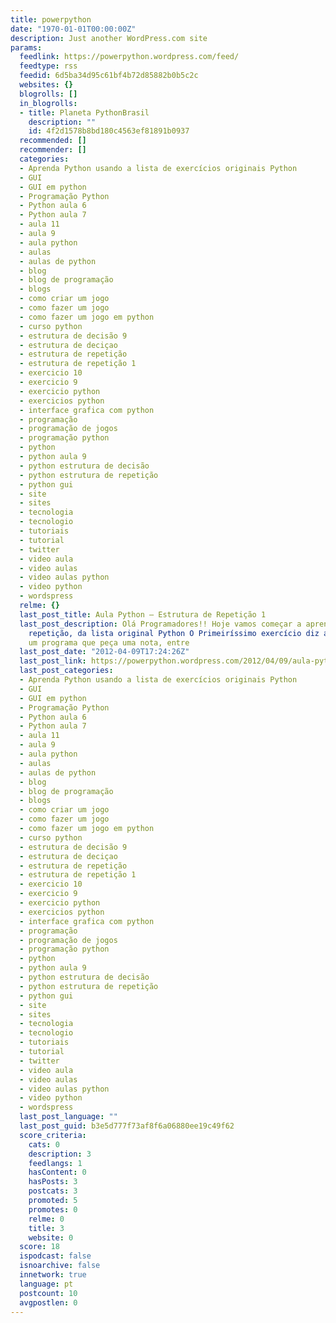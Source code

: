 ```yaml
---
title: powerpython
date: "1970-01-01T00:00:00Z"
description: Just another WordPress.com site
params:
  feedlink: https://powerpython.wordpress.com/feed/
  feedtype: rss
  feedid: 6d5ba34d95c61bf4b72d85882b0b5c2c
  websites: {}
  blogrolls: []
  in_blogrolls:
  - title: Planeta PythonBrasil
    description: ""
    id: 4f2d1578b8bd180c4563ef81891b0937
  recommended: []
  recommender: []
  categories:
  - Aprenda Python usando a lista de exercícios originais Python
  - GUI
  - GUI em python
  - Programação Python
  - Python aula 6
  - Python aula 7
  - aula 11
  - aula 9
  - aula python
  - aulas
  - aulas de python
  - blog
  - blog de programação
  - blogs
  - como criar um jogo
  - como fazer um jogo
  - como fazer um jogo em python
  - curso python
  - estrutura de decisão 9
  - estrutura de deciçao
  - estrutura de repetição
  - estrutura de repetição 1
  - exercicio 10
  - exercicio 9
  - exercicio python
  - exercicios python
  - interface grafica com python
  - programação
  - programação de jogos
  - programação python
  - python
  - python aula 9
  - python estrutura de decisão
  - python estrutura de repetição
  - python gui
  - site
  - sites
  - tecnologia
  - tecnologio
  - tutoriais
  - tutorial
  - twitter
  - video aula
  - video aulas
  - video aulas python
  - video python
  - wordspress
  relme: {}
  last_post_title: Aula Python – Estrutura de Repetição 1
  last_post_description: Olá Programadores!! Hoje vamos começar a aprender os exercícios de
    repetição, da lista original Python O Primeiríssimo exercício diz assim:  Faça
    um programa que peça uma nota, entre
  last_post_date: "2012-04-09T17:24:26Z"
  last_post_link: https://powerpython.wordpress.com/2012/04/09/aula-python-estrutura-de-repeticao-1/
  last_post_categories:
  - Aprenda Python usando a lista de exercícios originais Python
  - GUI
  - GUI em python
  - Programação Python
  - Python aula 6
  - Python aula 7
  - aula 11
  - aula 9
  - aula python
  - aulas
  - aulas de python
  - blog
  - blog de programação
  - blogs
  - como criar um jogo
  - como fazer um jogo
  - como fazer um jogo em python
  - curso python
  - estrutura de decisão 9
  - estrutura de deciçao
  - estrutura de repetição
  - estrutura de repetição 1
  - exercicio 10
  - exercicio 9
  - exercicio python
  - exercicios python
  - interface grafica com python
  - programação
  - programação de jogos
  - programação python
  - python
  - python aula 9
  - python estrutura de decisão
  - python estrutura de repetição
  - python gui
  - site
  - sites
  - tecnologia
  - tecnologio
  - tutoriais
  - tutorial
  - twitter
  - video aula
  - video aulas
  - video aulas python
  - video python
  - wordspress
  last_post_language: ""
  last_post_guid: b3e5d777f73af8f6a06880ee19c49f62
  score_criteria:
    cats: 0
    description: 3
    feedlangs: 1
    hasContent: 0
    hasPosts: 3
    postcats: 3
    promoted: 5
    promotes: 0
    relme: 0
    title: 3
    website: 0
  score: 18
  ispodcast: false
  isnoarchive: false
  innetwork: true
  language: pt
  postcount: 10
  avgpostlen: 0
---
```

